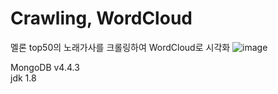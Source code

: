 # Crawling, WordCloud
멜론 top50의 노래가사를 크롤링하여 WordCloud로 시각화
![image](https://user-images.githubusercontent.com/62678380/107290500-fb1e0d00-6aa9-11eb-8174-e763b4141f51.png)

MongoDB v4.4.3   
jdk 1.8


